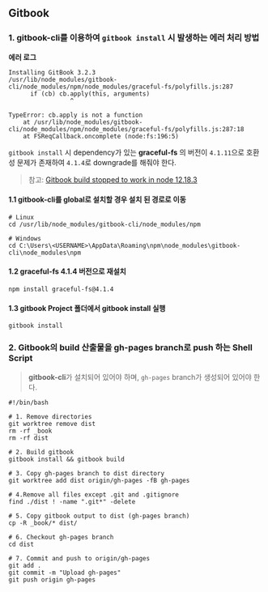 ## Gitbook

### 1. **gitbook-cli**를 이용하여 `gitbook install` 시 발생하는 에러 처리 방법

**에러 로그**

```shell
Installing GitBook 3.2.3
/usr/lib/node_modules/gitbook-cli/node_modules/npm/node_modules/graceful-fs/polyfills.js:287
      if (cb) cb.apply(this, arguments)
                 ^

TypeError: cb.apply is not a function
    at /usr/lib/node_modules/gitbook-cli/node_modules/npm/node_modules/graceful-fs/polyfills.js:287:18
    at FSReqCallback.oncomplete (node:fs:196:5)
```

`gitbook install` 시 dependency가 있는 **graceful-fs** 의 버전이 `4.1.11`으로 호환성 문제가 존재하여 `4.1.4`로 downgrade를 해줘야 한다.

> 참고: [Gitbook build stopped to work in node 12.18.3](https://github.com/GitbookIO/gitbook-cli/issues/110)

#### 1.1 gitbook-cli를 global로 설치할 경우 설치 된 경로로 이동

```shell
# Linux
cd /usr/lib/node_modules/gitbook-cli/node_modules/npm

# Windows
cd C:\Users\<USERNAME>\AppData\Roaming\npm\node_modules\gitbook-cli\node_modules\npm
```

#### 1.2 graceful-fs 4.1.4 버전으로 재설치

```shell
npm install graceful-fs@4.1.4
```

#### 1.3 gitbook Project 폴더에서 gitbook install 실행

```shell
gitbook install
```

### 2. Gitbook의 build 산출물을 gh-pages branch로 push 하는 Shell Script

> **gitbook-cli**가 설치되어 있어야 하며, `gh-pages` branch가 생성되어 있어야 한다.

```shell
#!/bin/bash

# 1. Remove directories
git worktree remove dist
rm -rf _book
rm -rf dist

# 2. Build gitbook
gitbook install && gitbook build

# 3. Copy gh-pages branch to dist directory
git worktree add dist origin/gh-pages -fB gh-pages

# 4.Remove all files except .git and .gitignore
find ./dist ! -name ".git*" -delete

# 5. Copy gitbook output to dist (gh-pages branch)
cp -R _book/* dist/

# 6. Checkout gh-pages branch
cd dist

# 7. Commit and push to origin/gh-pages
git add .
git commit -m "Upload gh-pages"
git push origin gh-pages
```
